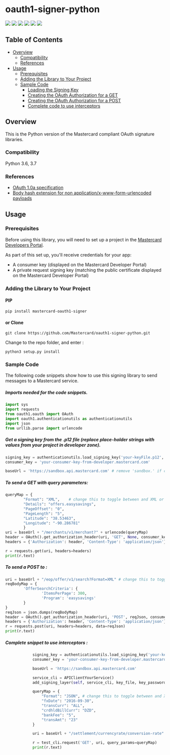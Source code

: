 # oauth1-signer-python

[![](https://travis-ci.org/MastercardDevs/oauth1-signer-python.svg?branch=master)](https://travis-ci.org/MastercardDevs/oauth1-signer-python)
[![](https://sonarcloud.io/api/project_badges/measure?project=MastercardDevs_oauth1-signer-python&metric=alert_status)](https://sonarcloud.io/dashboard?id=MastercardDevs_oauth1-signer-python)
[![](https://sonarcloud.io/api/project_badges/measure?project=MastercardDevs_oauth1-signer-python&metric=coverage)](https://sonarcloud.io/dashboard?id=MastercardDevs_oauth1-signer-python)
[![](https://sonarcloud.io/api/project_badges/measure?project=MastercardDevs_oauth1-signer-python&metric=vulnerabilities)](https://sonarcloud.io/dashboard?id=MastercardDevs_oauth1-signer-python)
[![](https://img.shields.io/pypi/v/mastercard-oauth1-signer.svg?style=flat&color=blue)](https://pypi.org/project/mastercard-oauth1-signer)
[![](https://img.shields.io/badge/license-MIT-yellow.svg)](https://github.com/MastercardDevs/oauth1-signer-python/blob/master/LICENSE)


## Table of Contents
- [Overview](#overview)
  * [Compatibility](#compatibility)
  * [References](#references)
- [Usage](#usage)
  * [Prerequisites](#prerequisites)
  * [Adding the Library to Your Project](#adding-the-library-to-your-project)
  * [Sample Code](#sample-code)
    * [Loading the Signing Key](#loading-the-signing-key)
    * [Creating the OAuth Authorization for a GET](#creating-the-oauth-get)
    * [Creating the OAuth Authorization for a POST](#creating-the-oauth-post)
    * [Complete code to use interceptors](#using-interceptors)



## Overview <a name="overview"></a>
This is the Python version of the Mastercard compliant OAuth signature libraries.

### Compatibility <a name="compatibility"></a>
Python 3.6, 3.7

### References <a name="references"></a>
* [OAuth 1.0a specification](https://tools.ietf.org/html/rfc5849)
* [Body hash extension for non application/x-www-form-urlencoded payloads](https://tools.ietf.org/id/draft-eaton-oauth-bodyhash-00.html)

## Usage <a name="usage"></a>
### Prerequisites <a name="prerequisites"></a>
Before using this library, you will need to set up a project in the [Mastercard Developers Portal](https://developer.mastercard.com). 

As part of this set up, you'll receive credentials for your app:
* A consumer key (displayed on the Mastercard Developer Portal)
* A private request signing key (matching the public certificate displayed on the Mastercard Developer Portal)

### Adding the Library to Your Project <a name="adding-the-library-to-your-project"></a>

#### PIP
`pip install mastercard-oauth1-signer`

#### or Clone 
`git clone https://github.com/Mastercard/oauth1-signer-python.git`

Change to the repo folder, and enter :

`python3 setup.py install`


### Sample Code <a name="sample-code"></a>

The following code snippets show how to use this signing library to send messages to a Mastercard service.


##### Imports needed for the code snippets.
``` python
import sys
import requests
from oauth1.oauth import OAuth
import oauth1.authenticationutils as authenticationutils
import json
from urllib.parse import urlencode
```

##### Get a signing key from the .p12 file (replace place-holder strings with values from your project in developer zone). <a name="loading-the-signing-key"></a>
``` python
signing_key = authenticationutils.load_signing_key('your-keyFile.p12', 'the-keystore-password')
consumer_key = 'your-consumer-key-from-developer.mastercard.com'

baseUrl = 'https://sandbox.api.mastercard.com' # remove 'sandbox.' if calling production
```


##### To send a GET with query parameters:  <a name="creating-the-oauth-get"></a>

``` python
queryMap = {
        "Format": "XML",    # change this to toggle between and XML or JSON response
        "Details": "offers.easysavings",
        "PageOffset": "0",
        "PageLength": "5",
        "Latitude": "38.53463",
        "Longitude": "-90.286781"
        }
uri = baseUrl + "/merchants/v1/merchant?" + urlencode(queryMap)
header = OAuth().get_authorization_header(uri, 'GET', None, consumer_key, signing_key)
headers = {'Authorization': header, 'Content-Type': 'application/json'}

r = requests.get(uri, headers=headers)
print(r.text)

```


##### To send a POST to : <a name="creating-the-oauth-post"></a>

``` python
uri = baseUrl + "/eop/offer/v1/search?Format=XML" # change this to toggle between and XML or JSON response
reqBodyMap = {
        'OfferSearchCriteria': {
                'ItemsPerPage': 300,
                'Program': 'easysavings'
        }
}
reqJson = json.dumps(reqBodyMap)
header = OAuth().get_authorization_header(uri, 'POST', reqJson, consumer_key, signing_key)
headers = {'Authorization': header, 'Content-Type': 'application/json'}
r = requests.post(uri, headers=headers, data=reqJson)
print(r.text)
```



##### Complete snippet to use interceptors : <a name="using-interceptors"></a>

``` python
            signing_key = authenticationutils.load_signing_key('your-keyFile.p12', 'the-keystore-password')
            consumer_key = 'your-consumer-key-from-developer.mastercard.com'

            baseUrl = 'https://sandbox.api.mastercard.com'

            service_cli = APIClientYourService()
            add_signing_layer(self, service_cli, key_file, key_password, consumer_key)

            queryMap = {
                "Format": "JSON", # change this to toggle between and XML or JSON response
                "fxDate": "2016-09-30",
                "transCurr": "ALL",
                "crdhldBillCurr": "DZD",
                "bankFee": "5",
                "transAmt": "23"
            }

            uri = baseUrl + "/settlement/currencyrate/conversion-rate"

            r = test_cli.request('GET', uri, query_params=queryMap)
            print(r.text)

```
